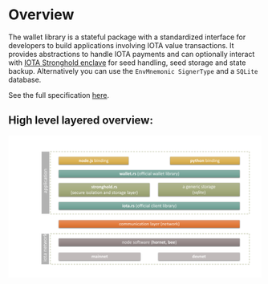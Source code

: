 # Overview

The wallet library is a stateful package with a standardized interface for developers to build applications involving IOTA value transactions. It provides abstractions to handle IOTA payments and can optionally interact with [IOTA Stronghold enclave](https://github.com/iotaledger/stronghold.rs/) for seed handling, seed storage and state backup. Alternatively you can use the `EnvMnemonic SignerType` and a `SQLite` database.

See the full specification [here](https://github.com/iotaledger/wallet.rs/blob/master/specs/wallet-ENGINEERING-SPEC-0000.md).

## High level layered overview:
![iota layers overview](iota_layers_overview.svg)